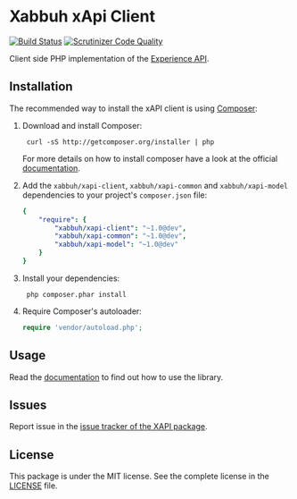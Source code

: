 Xabbuh xApi Client
==================

[![Build Status](https://travis-ci.org/xabbuh/xapi-client.png)](https://travis-ci.org/xabbuh/xapi-client)
[![Scrutinizer Code Quality](https://scrutinizer-ci.com/g/xabbuh/xapi-client/badges/quality-score.png?s=769c1e047e4dbd4d5cdce1008098f9965dfb7924)](https://scrutinizer-ci.com/g/xabbuh/xapi-client/)

Client side PHP implementation of the
[Experience API](https://github.com/adlnet/xAPI-Spec/blob/master/xAPI.md).

Installation
------------

The recommended way to install the xAPI client is using
[Composer](http://getcomposer.org/):

1. Download and install Composer:

        curl -sS http://getcomposer.org/installer | php

   For more details on how to install composer have a look at the official
   [documentation](http://getcomposer.org/doc/00-intro.md).

1. Add the ``xabbuh/xapi-client``, ``xabbuh/xapi-common`` and ``xabbuh/xapi-model``
   dependencies to your project's ``composer.json`` file:

    ```yaml
    {
        "require": {
            "xabbuh/xapi-client": "~1.0@dev",
            "xabbuh/xapi-common": "~1.0@dev",
            "xabbuh/xapi-model": "~1.0@dev"
        }
    }
    ```

1. Install your dependencies:

        php composer.phar install

1. Require Composer's autoloader:

   ``` php
   require 'vendor/autoload.php';
   ```

Usage
-----

Read the [documentation](doc/index.md) to find out how to use the library.

Issues
------

Report issue in the [issue tracker of the XAPI package](https://github.com/xabbuh/xapi/issues).

License
-------

This package is under the MIT license. See the complete license in the
[LICENSE](LICENSE) file.
